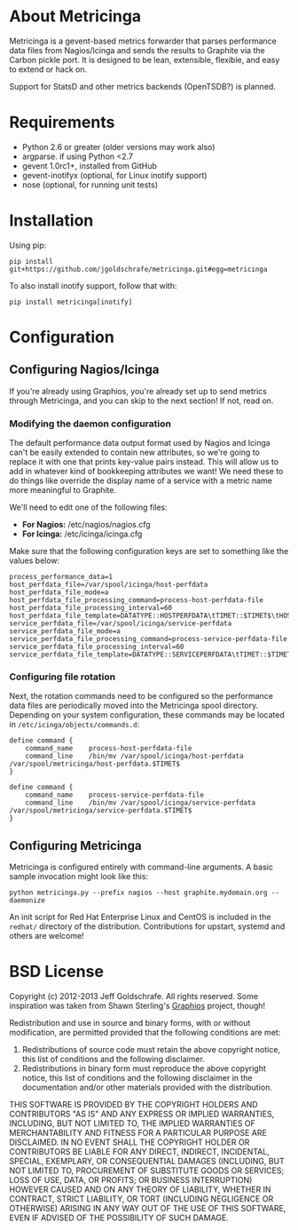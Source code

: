 About Metricinga
================
Metricinga is a gevent-based metrics forwarder that parses performance data
files from Nagios/Icinga and sends the results to Graphite via the Carbon
pickle port. It is designed to be lean, extensible, flexible, and easy to extend or hack on.

Support for StatsD and other metrics backends (OpenTSDB?) is planned.

Requirements
============
* Python 2.6 or greater (older versions may work also)
* argparse. if using Python <2.7
* gevent 1.0rc1+, installed from GitHub
* gevent-inotifyx (optional, for Linux inotify support)
* nose (optional, for running unit tests)

Installation
============
Using pip:

    pip install git+https://github.com/jgoldschrafe/metricinga.git#egg=metricinga

To also install inotify support, follow that with:

    pip install metricinga[inotify]

Configuration
=============

Configuring Nagios/Icinga
-------------------------
If you're already using Graphios, you're already set up to send metrics through Metricinga, and you can skip to the next section! If not, read on.

### Modifying the daemon configuration

The default performance data output format used by Nagios and Icinga can't be easily extended to contain new attributes, so we're going to replace it with one that prints key-value pairs instead. This will allow us to add in whatever kind of bookkeeping attributes we want! We need these to do things like override the display name of a service with a metric name more meaningful to Graphite.

We'll need to edit one of the following files:

* **For Nagios:** /etc/nagios/nagios.cfg
* **For Icinga:** /etc/icinga/icinga.cfg

Make sure that the following configuration keys are set to something like the values below:

    process_performance_data=1
    host_perfdata_file=/var/spool/icinga/host-perfdata
    host_perfdata_file_mode=a
    host_perfdata_file_processing_command=process-host-perfdata-file
    host_perfdata_file_processing_interval=60
    host_perfdata_file_template=DATATYPE::HOSTPERFDATA\tTIMET::$TIMET$\tHOSTNAME::$HOSTNAME$\tHOSTPERFDATA::$HOSTPERFDATA$\tHOSTCHECKCOMMAND::$HOSTCHECKCOMMAND$\tHOSTSTATE::$HOSTSTATE$\tHOSTSTATETYPE::$HOSTSTATETYPE$\tGRAPHITEPREFIX::$_HOSTGRAPHITEPREFIX$\tGRAPHITEPOSTFIX::$_HOSTGRAPHITEPOSTFIX$
    service_perfdata_file=/var/spool/icinga/service-perfdata
    service_perfdata_file_mode=a
    service_perfdata_file_processing_command=process-service-perfdata-file
    service_perfdata_file_processing_interval=60
    service_perfdata_file_template=DATATYPE::SERVICEPERFDATA\tTIMET::$TIMET$\tHOSTNAME::$HOSTNAME$\tSERVICEDESC::$SERVICEDESC$\tSERVICEPERFDATA::$SERVICEPERFDATA$\tSERVICECHECKCOMMAND::$SERVICECHECKCOMMAND$\tHOSTSTATE::$HOSTSTATE$\tHOSTSTATETYPE::$HOSTSTATETYPE$\tSERVICESTATE::$SERVICESTATE$\tSERVICESTATETYPE::$SERVICESTATETYPE$\tGRAPHITEPREFIX::$_SERVICEGRAPHITEPREFIX$\tGRAPHITEPOSTFIX::$_SERVICEGRAPHITEPOSTFIX$

### Configuring file rotation

Next, the rotation commands need to be configured so the performance data files are periodically moved into the Metricinga spool directory. Depending on your system configuration, these commands may be located in `/etc/icinga/objects/commands.d`:

    define command {
        command_name    process-host-perfdata-file
        command_line    /bin/mv /var/spool/icinga/host-perfdata /var/spool/metricinga/host-perfdata.$TIMET$
    }

    define command {
        command_name    process-service-perfdata-file
        command_line    /bin/mv /var/spool/icinga/service-perfdata /var/spool/metricinga/service-perfdata.$TIMET$
    }

Configuring Metricinga
----------------------
Metricinga is configured entirely with command-line arguments. A basic sample invocation might look like this:

    python metricinga.py --prefix nagios --host graphite.mydomain.org --daemonize

An init script for Red Hat Enterprise Linux and CentOS is included in the `redhat/` directory of the distribution. Contributions for upstart, systemd and others are welcome!


BSD License
===========
Copyright (c) 2012-2013 Jeff Goldschrafe. All rights reserved. Some inspiration was taken from Shawn Sterling's [Graphios](https://github.com/shawn-sterling/graphios) project, though!

Redistribution and use in source and binary forms, with or without 
modification, are permitted provided that the following conditions are met:

  1. Redistributions of source code must retain the above copyright notice, this
     list of conditions and the following disclaimer.
  2. Redistributions in binary form must reproduce the above copyright notice,
     this list of conditions and the following disclaimer in the documentation
     and/or other materials provided with the distribution.

THIS SOFTWARE IS PROVIDED BY THE COPYRIGHT HOLDERS AND CONTRIBUTORS "AS IS" AND 
ANY EXPRESS OR IMPLIED WARRANTIES, INCLUDING, BUT NOT LIMITED TO, THE IMPLIED 
WARRANTIES OF MERCHANTABILITY AND FITNESS FOR A PARTICULAR PURPOSE ARE 
DISCLAIMED. IN NO EVENT SHALL THE COPYRIGHT HOLDER OR CONTRIBUTORS BE LIABLE 
FOR ANY DIRECT, INDIRECT, INCIDENTAL, SPECIAL, EXEMPLARY, OR CONSEQUENTIAL 
DAMAGES (INCLUDING, BUT NOT LIMITED TO, PROCUREMENT OF SUBSTITUTE GOODS OR 
SERVICES; LOSS OF USE, DATA, OR PROFITS; OR BUSINESS INTERRUPTION) HOWEVER 
CAUSED AND ON ANY THEORY OF LIABILITY, WHETHER IN CONTRACT, STRICT LIABILITY, 
OR TORT (INCLUDING NEGLIGENCE OR OTHERWISE) ARISING IN ANY WAY OUT OF THE USE 
OF THIS SOFTWARE, EVEN IF ADVISED OF THE POSSIBILITY OF SUCH DAMAGE.
